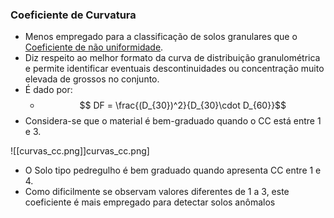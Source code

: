 ### Coeficiente de Curvatura
- Menos empregado para a classificação de solos granulares que o [Coeficiente de não uniformidade](coeficiente_de_nao_uniformidade.md).
- Diz respeito ao melhor formato da curva  de distribuição granulométrica e permite identificar eventuais descontinuidades ou concentração muito elevada de grossos no conjunto.
- É dado por:
	- $$  DF = \frac{(D_{30})^2}{D_{30}\cdot D_{60}}$$
 - Considera-se que o material é bem-graduado quando o CC está entre 1 e 3.
 
![[curvas_cc.png]]curvas_cc.png]
* O Solo tipo pedregulho é bem graduado quando apresenta CC entre 1 e 4.
* Como dificilmente se observam valores diferentes de 1 a 3, este coeficiente é mais empregado para detectar solos anômalos